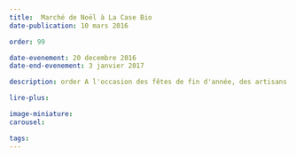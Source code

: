 ```yaml
---
title:  Marché de Noël à La Case Bio
date-publication: 10 mars 2016

order: 99

date-evenement: 20 decembre 2016
date-end-evenement: 3 janvier 2017

description: order A l'occasion des fêtes de fin d'année, des artisans locaux vous présentent leurs créations. Des idées de cadeaux, à découvrir...

lire-plus: 

image-miniature: 
carousel: 

tags: 
---
```


<!--fin-excerpt-->
<!-- ******************************** -->
<!-- **** début contenu détaillé **** -->




<!-- **** fin contenu détaillé **** -->
<!-- ****************************** -->



